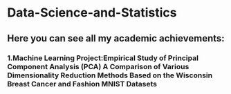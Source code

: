 # Data-Science-and-Statistics

## Here you can see all my academic achievements:

### 1.Machine Learning Project:Empirical Study of Principal Component Analysis (PCA) A Comparison of Various Dimensionality Reduction Methods Based on the Wisconsin Breast Cancer and Fashion MNIST Datasets
